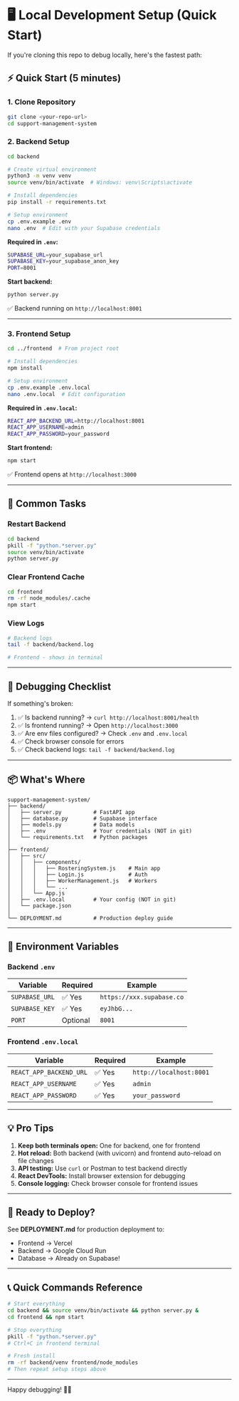 # 🖥️ Local Development Setup (Quick Start)

If you're cloning this repo to debug locally, here's the fastest path:

## ⚡ Quick Start (5 minutes)

### 1. Clone Repository
```bash
git clone <your-repo-url>
cd support-management-system
```

### 2. Backend Setup
```bash
cd backend

# Create virtual environment
python3 -m venv venv
source venv/bin/activate  # Windows: venv\Scripts\activate

# Install dependencies
pip install -r requirements.txt

# Setup environment
cp .env.example .env
nano .env  # Edit with your Supabase credentials
```

**Required in `.env`:**
```bash
SUPABASE_URL=your_supabase_url
SUPABASE_KEY=your_supabase_anon_key
PORT=8001
```

**Start backend:**
```bash
python server.py
```

✅ Backend running on `http://localhost:8001`

---

### 3. Frontend Setup
```bash
cd ../frontend  # From project root

# Install dependencies
npm install

# Setup environment
cp .env.example .env.local
nano .env.local  # Edit configuration
```

**Required in `.env.local`:**
```bash
REACT_APP_BACKEND_URL=http://localhost:8001
REACT_APP_USERNAME=admin
REACT_APP_PASSWORD=your_password
```

**Start frontend:**
```bash
npm start
```

✅ Frontend opens at `http://localhost:3000`

---

## 🎯 Common Tasks

### Restart Backend
```bash
cd backend
pkill -f "python.*server.py"
source venv/bin/activate
python server.py
```

### Clear Frontend Cache
```bash
cd frontend
rm -rf node_modules/.cache
npm start
```

### View Logs
```bash
# Backend logs
tail -f backend/backend.log

# Frontend - shows in terminal
```

---

## 🐛 Debugging Checklist

If something's broken:

1. ✅ Is backend running? → `curl http://localhost:8001/health`
2. ✅ Is frontend running? → Open `http://localhost:3000`
3. ✅ Are env files configured? → Check `.env` and `.env.local`
4. ✅ Check browser console for errors
5. ✅ Check backend logs: `tail -f backend/backend.log`

---

## 📦 What's Where

```
support-management-system/
├── backend/
│   ├── server.py          # FastAPI app
│   ├── database.py        # Supabase interface
│   ├── models.py          # Data models
│   ├── .env               # Your credentials (NOT in git)
│   └── requirements.txt   # Python packages
│
├── frontend/
│   ├── src/
│   │   ├── components/
│   │   │   ├── RosteringSystem.js    # Main app
│   │   │   ├── Login.js              # Auth
│   │   │   ├── WorkerManagement.js   # Workers
│   │   │   └── ...
│   │   └── App.js
│   ├── .env.local         # Your config (NOT in git)
│   └── package.json
│
└── DEPLOYMENT.md          # Production deploy guide
```

---

## 🔑 Environment Variables

### Backend `.env`
| Variable | Required | Example |
|----------|----------|---------|
| `SUPABASE_URL` | ✅ Yes | `https://xxx.supabase.co` |
| `SUPABASE_KEY` | ✅ Yes | `eyJhbG...` |
| `PORT` | Optional | `8001` |

### Frontend `.env.local`
| Variable | Required | Example |
|----------|----------|---------|
| `REACT_APP_BACKEND_URL` | ✅ Yes | `http://localhost:8001` |
| `REACT_APP_USERNAME` | ✅ Yes | `admin` |
| `REACT_APP_PASSWORD` | ✅ Yes | `your_password` |

---

## 💡 Pro Tips

1. **Keep both terminals open:** One for backend, one for frontend
2. **Hot reload:** Both backend (with uvicorn) and frontend auto-reload on file changes
3. **API testing:** Use `curl` or Postman to test backend directly
4. **React DevTools:** Install browser extension for debugging
5. **Console logging:** Check browser console for frontend issues

---

## 🚀 Ready to Deploy?

See **DEPLOYMENT.md** for production deployment to:
- Frontend → Vercel
- Backend → Google Cloud Run
- Database → Already on Supabase!

---

## 📞 Quick Commands Reference

```bash
# Start everything
cd backend && source venv/bin/activate && python server.py &
cd frontend && npm start

# Stop everything
pkill -f "python.*server.py"
# Ctrl+C in frontend terminal

# Fresh install
rm -rf backend/venv frontend/node_modules
# Then repeat setup steps above
```

---

Happy debugging! 🐛🔧
